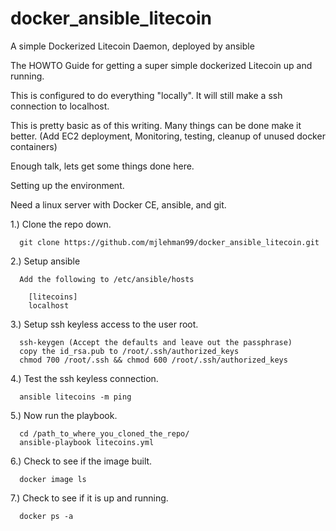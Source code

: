 # docker_ansible_litecoin
A simple Dockerized Litecoin Daemon, deployed by ansible

The HOWTO Guide for getting a super simple dockerized Litecoin up and running.

This is configured to do everything "locally". It will still make a ssh connection to localhost.

This is pretty basic as of this writing. Many things can be done make it better.
(Add EC2 deployment, Monitoring, testing, cleanup of unused docker containers)

Enough talk, lets get some things done here.

Setting up the environment.

Need a linux server with Docker CE, ansible, and git.

1.) Clone the repo down.

      git clone https://github.com/mjlehman99/docker_ansible_litecoin.git

2.) Setup ansible

      Add the following to /etc/ansible/hosts

        [litecoins]
        localhost

3.) Setup ssh keyless access to the user root.

      ssh-keygen (Accept the defaults and leave out the passphrase)
      copy the id_rsa.pub to /root/.ssh/authorized_keys
      chmod 700 /root/.ssh && chmod 600 /root/.ssh/authorized_keys

4.) Test the ssh keyless connection.

      ansible litecoins -m ping

5.) Now run the playbook.

      cd /path_to_where_you_cloned_the_repo/
      ansible-playbook litecoins.yml

6.) Check to see if the image built.

      docker image ls

7.) Check to see if it is up and running.

      docker ps -a
